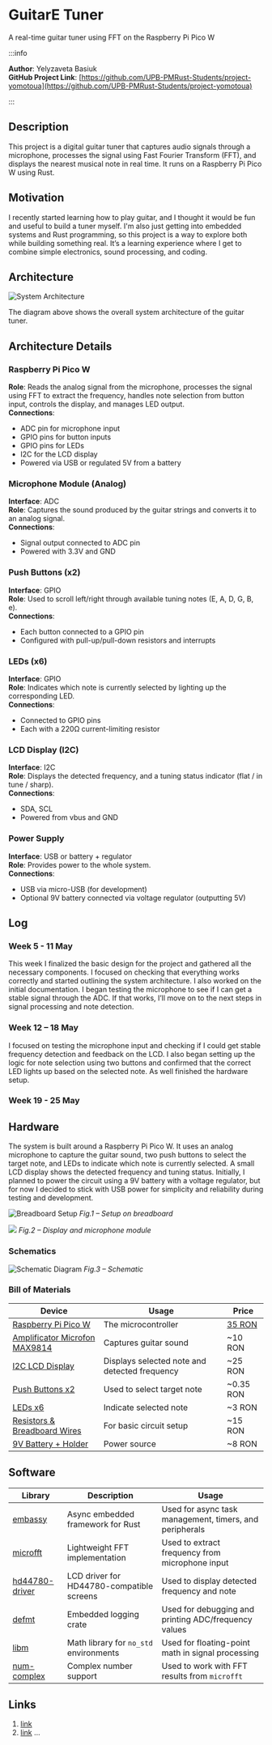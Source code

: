 # GuitarE Tuner

A real-time guitar tuner using FFT on the Raspberry Pi Pico W

:::info

**Author**: Yelyzaveta Basiuk\
**GitHub Project Link**: [https://github.com/UPB-PMRust-Students/project-yomotoua](https://github.com/UPB-PMRust-Students/project-yomotoua)

:::

## Description

This project is a digital guitar tuner that captures audio signals through a microphone, processes the signal using Fast Fourier Transform (FFT), and displays the nearest musical note in real time. It runs on a Raspberry Pi Pico W using Rust.

## Motivation

I recently started learning how to play guitar, and I thought it would be fun and useful to build a tuner myself. I'm also just getting into embedded systems and Rust programming, so this project is a way to explore both while building something real. It’s a learning experience where I get to combine simple electronics, sound processing, and coding.

## Architecture

![System Architecture](./diagram.webp)

The diagram above shows the overall system architecture of the guitar tuner.

## Architecture Details

### Raspberry Pi Pico W

**Role**: Reads the analog signal from the microphone, processes the signal using FFT to extract the frequency, handles note selection from button input, controls the display, and manages LED output.  
**Connections**:

- ADC pin for microphone input
- GPIO pins for button inputs
- GPIO pins for LEDs
- I2C for the LCD display
- Powered via USB or regulated 5V from a battery

### Microphone Module (Analog)

**Interface**: ADC  
**Role**: Captures the sound produced by the guitar strings and converts it to an analog signal.  
**Connections**:
- Signal output connected to ADC pin
- Powered with 3.3V and GND

### Push Buttons (x2)

**Interface**: GPIO  
**Role**: Used to scroll left/right through available tuning notes (E, A, D, G, B, e).  
**Connections**:
- Each button connected to a GPIO pin
- Configured with pull-up/pull-down resistors and interrupts

### LEDs (x6)

**Interface**: GPIO  
**Role**: Indicates which note is currently selected by lighting up the corresponding LED.  
**Connections**:
- Connected to GPIO pins
- Each with a 220Ω current-limiting resistor

### LCD Display (I2C)

**Interface**: I2C\
**Role**: Displays the detected frequency, and a tuning status indicator (flat / in tune / sharp).  
**Connections**:
- SDA, SCL
- Powered from vbus and GND

### Power Supply

**Interface**: USB or battery + regulator  
**Role**: Provides power to the whole system.  
**Connections**:
- USB via micro-USB (for development)
- Optional 9V battery connected via voltage regulator (outputting 5V)

## Log

### Week 5 - 11 May

This week I finalized the basic design for the project and gathered all the necessary components. I focused on checking that everything works correctly and started outlining the system architecture. I also worked on the initial documentation. I began testing the microphone to see if I can get a stable signal through the ADC. If that works, I’ll move on to the next steps in signal processing and note detection.

### Week 12 – 18 May  
I focused on testing the microphone input and checking if I could get stable frequency detection and feedback on the LCD. I also began setting up the logic for note selection using two buttons and confirmed that the correct LED lights up based on the selected note. As well finished the hardware setup.

### Week 19 - 25 May

## Hardware

The system is built around a Raspberry Pi Pico W. It uses an analog microphone to capture the guitar sound, two push buttons to select the target note, and LEDs to indicate which note is currently selected. A small LCD display shows the detected frequency and tuning status. Initially, I planned to power the circuit using a 9V battery with a voltage regulator, but for now I decided to stick with USB power for simplicity and reliability during testing and development.


![Breadboard Setup](./hardware1.webp)
_Fig.1 – Setup on breadboard_

![](./hardware2.webp)
_Fig.2 – Display and microphone module_

### Schematics

![Schematic Diagram](./schematic.svg)
_Fig.3 – Schematic_

### Bill of Materials

| Device                                                                                                                                                              | Usage                                         | Price                                                                                         |
| ------------------------------------------------------------------------------------------------------------------------------------------------------------------- | --------------------------------------------- | --------------------------------------------------------------------------------------------- |
| [Raspberry Pi Pico W](https://www.raspberrypi.com/documentation/microcontrollers/raspberry-pi-pico.html)                                                            | The microcontroller                           | [35 RON](https://www.optimusdigital.ro/en/raspberry-pi-boards/12394-raspberry-pi-pico-w.html) |
| [Amplificator Microfon MAX9814](https://www.emag.ro/amplificator-microfon-max9814-ai1095/pd/DJGRKFMBM/?ref=history-shopping_421198446_112784_1)                     | Captures guitar sound                         | ~10 RON                                                                                       |
| [I2C LCD Display](https://www.optimusdigital.ro/en/lcds/2894-1602-lcd-with-i2c-interface-and-blue-backlight.html?search_query=I2C+LCD+Display&results=30)           | Displays selected note and detected frequency | ~25 RON                                                                                       |
| [Push Buttons x2](https://www.optimusdigital.ro/en/buttons-and-switches/1119-6x6x6-push-button.html?search_query=Push+Buttons+&results=56)                          | Used to select target note                    | ~0.35 RON                                                                                     |
| [LEDs x6](https://www.optimusdigital.ro/en/leds/931-5-mm-green-led-with-clear-lens.html?search_query=green+LED+&results=237)                                        | Indicate selected note                        | ~3 RON                                                                                        |
| [Resistors & Breadboard Wires](https://www.optimusdigital.ro/en/wires-with-connectors/12-breadboard-jumper-wire-set.html?search_query=Breadboard+Wires&results=142) | For basic circuit setup                       | ~15 RON                                                                                       |
| [9V Battery + Holder](https://www.optimusdigital.ro/en/linear-regulators/61-breadboard-source-power.html?search_query=breadboard+power+supply&results=119)          | Power source                                  | ~8 RON                                                                                        |

## Software

| Library                                                        | Description                               | Usage                                                   |
| -------------------------------------------------------------- | ----------------------------------------- | ------------------------------------------------------- |
| [embassy](https://github.com/embassy-rs/embassy)               | Async embedded framework for Rust         | Used for async task management, timers, and peripherals |
| [microfft](https://github.com/vega002/microfft)                | Lightweight FFT implementation            | Used to extract frequency from microphone input         |
| [hd44780-driver](https://github.com/JohnDoneth/hd44780-driver) | LCD driver for HD44780-compatible screens | Used to display detected frequency and note             |
| [defmt](https://github.com/knurling-rs/defmt)                  | Embedded logging crate                    | Used for debugging and printing ADC/frequency values    |
| [libm](https://github.com/rust-lang/libm)                      | Math library for `no_std` environments    | Used for floating-point math in signal processing       |
| [num-complex](https://github.com/rust-num/num-complex)         | Complex number support                    | Used to work with FFT results from `microfft`           |

## Links

1. [link](https://www.youtube.com/watch?v=dQW4oFJt9c8)
2. [link](https://www.youtube.com/watch?v=koN-70ackHM)
   ...
